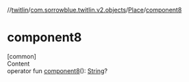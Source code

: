 //[twitlin](../../index.md)/[com.sorrowblue.twitlin.v2.objects](../index.md)/[Place](index.md)/[component8](component8.md)



# component8  
[common]  
Content  
operator fun [component8](component8.md)(): [String](https://kotlinlang.org/api/latest/jvm/stdlib/kotlin/-string/index.html)?  



